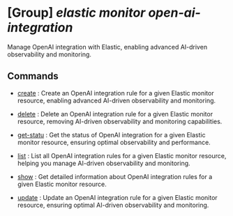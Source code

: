 # [Group] _elastic monitor open-ai-integration_

Manage OpenAI integration with Elastic, enabling advanced AI-driven observability and monitoring.

## Commands

- [create](/Commands/elastic/monitor/open-ai-integration/_create.md)
: Create an OpenAI integration rule for a given Elastic monitor resource, enabling advanced AI-driven observability and monitoring.

- [delete](/Commands/elastic/monitor/open-ai-integration/_delete.md)
: Delete an OpenAI integration rule for a given Elastic monitor resource, removing AI-driven observability and monitoring capabilities.

- [get-statu](/Commands/elastic/monitor/open-ai-integration/_get-statu.md)
: Get the status of OpenAI integration for a given Elastic monitor resource, ensuring optimal observability and performance.

- [list](/Commands/elastic/monitor/open-ai-integration/_list.md)
: List all OpenAI integration rules for a given Elastic monitor resource, helping you manage AI-driven observability and monitoring.

- [show](/Commands/elastic/monitor/open-ai-integration/_show.md)
: Get detailed information about OpenAI integration rules for a given Elastic monitor resource.

- [update](/Commands/elastic/monitor/open-ai-integration/_update.md)
: Update an OpenAI integration rule for a given Elastic monitor resource, ensuring optimal AI-driven observability and monitoring.
